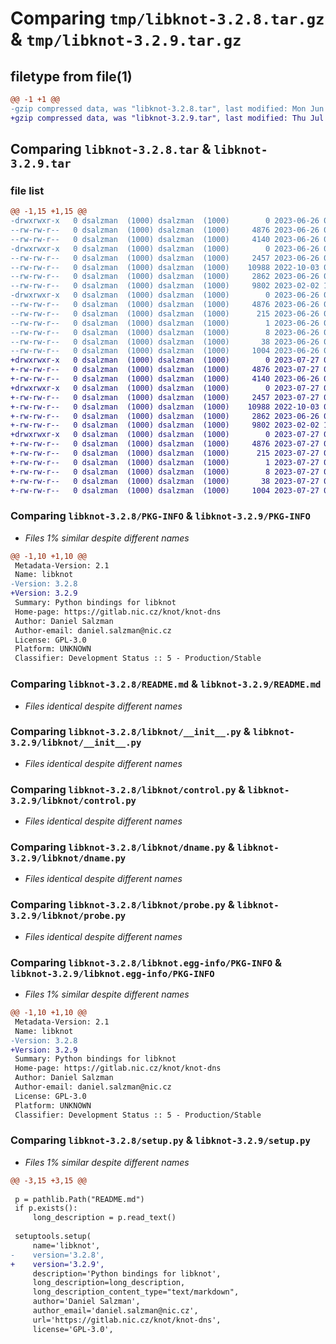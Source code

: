 # Comparing `tmp/libknot-3.2.8.tar.gz` & `tmp/libknot-3.2.9.tar.gz`

## filetype from file(1)

```diff
@@ -1 +1 @@
-gzip compressed data, was "libknot-3.2.8.tar", last modified: Mon Jun 26 05:51:49 2023, max compression
+gzip compressed data, was "libknot-3.2.9.tar", last modified: Thu Jul 27 05:55:18 2023, max compression
```

## Comparing `libknot-3.2.8.tar` & `libknot-3.2.9.tar`

### file list

```diff
@@ -1,15 +1,15 @@
-drwxrwxr-x   0 dsalzman  (1000) dsalzman  (1000)        0 2023-06-26 05:51:49.971862 libknot-3.2.8/
--rw-rw-r--   0 dsalzman  (1000) dsalzman  (1000)     4876 2023-06-26 05:51:49.971862 libknot-3.2.8/PKG-INFO
--rw-rw-r--   0 dsalzman  (1000) dsalzman  (1000)     4140 2023-06-26 05:51:16.000000 libknot-3.2.8/README.md
-drwxrwxr-x   0 dsalzman  (1000) dsalzman  (1000)        0 2023-06-26 05:51:49.971862 libknot-3.2.8/libknot/
--rw-rw-r--   0 dsalzman  (1000) dsalzman  (1000)     2457 2023-06-26 05:51:37.000000 libknot-3.2.8/libknot/__init__.py
--rw-rw-r--   0 dsalzman  (1000) dsalzman  (1000)    10988 2022-10-03 08:30:42.000000 libknot-3.2.8/libknot/control.py
--rw-rw-r--   0 dsalzman  (1000) dsalzman  (1000)     2862 2023-06-26 05:51:16.000000 libknot-3.2.8/libknot/dname.py
--rw-rw-r--   0 dsalzman  (1000) dsalzman  (1000)     9802 2023-02-02 10:28:39.000000 libknot-3.2.8/libknot/probe.py
-drwxrwxr-x   0 dsalzman  (1000) dsalzman  (1000)        0 2023-06-26 05:51:49.971862 libknot-3.2.8/libknot.egg-info/
--rw-rw-r--   0 dsalzman  (1000) dsalzman  (1000)     4876 2023-06-26 05:51:49.000000 libknot-3.2.8/libknot.egg-info/PKG-INFO
--rw-rw-r--   0 dsalzman  (1000) dsalzman  (1000)      215 2023-06-26 05:51:49.000000 libknot-3.2.8/libknot.egg-info/SOURCES.txt
--rw-rw-r--   0 dsalzman  (1000) dsalzman  (1000)        1 2023-06-26 05:51:49.000000 libknot-3.2.8/libknot.egg-info/dependency_links.txt
--rw-rw-r--   0 dsalzman  (1000) dsalzman  (1000)        8 2023-06-26 05:51:49.000000 libknot-3.2.8/libknot.egg-info/top_level.txt
--rw-rw-r--   0 dsalzman  (1000) dsalzman  (1000)       38 2023-06-26 05:51:49.971862 libknot-3.2.8/setup.cfg
--rw-rw-r--   0 dsalzman  (1000) dsalzman  (1000)     1004 2023-06-26 05:51:37.000000 libknot-3.2.8/setup.py
+drwxrwxr-x   0 dsalzman  (1000) dsalzman  (1000)        0 2023-07-27 05:55:18.704540 libknot-3.2.9/
+-rw-rw-r--   0 dsalzman  (1000) dsalzman  (1000)     4876 2023-07-27 05:55:18.704540 libknot-3.2.9/PKG-INFO
+-rw-rw-r--   0 dsalzman  (1000) dsalzman  (1000)     4140 2023-06-26 05:51:16.000000 libknot-3.2.9/README.md
+drwxrwxr-x   0 dsalzman  (1000) dsalzman  (1000)        0 2023-07-27 05:55:18.704540 libknot-3.2.9/libknot/
+-rw-rw-r--   0 dsalzman  (1000) dsalzman  (1000)     2457 2023-07-27 05:54:40.000000 libknot-3.2.9/libknot/__init__.py
+-rw-rw-r--   0 dsalzman  (1000) dsalzman  (1000)    10988 2022-10-03 08:30:42.000000 libknot-3.2.9/libknot/control.py
+-rw-rw-r--   0 dsalzman  (1000) dsalzman  (1000)     2862 2023-06-26 05:51:16.000000 libknot-3.2.9/libknot/dname.py
+-rw-rw-r--   0 dsalzman  (1000) dsalzman  (1000)     9802 2023-02-02 10:28:39.000000 libknot-3.2.9/libknot/probe.py
+drwxrwxr-x   0 dsalzman  (1000) dsalzman  (1000)        0 2023-07-27 05:55:18.704540 libknot-3.2.9/libknot.egg-info/
+-rw-rw-r--   0 dsalzman  (1000) dsalzman  (1000)     4876 2023-07-27 05:55:18.000000 libknot-3.2.9/libknot.egg-info/PKG-INFO
+-rw-rw-r--   0 dsalzman  (1000) dsalzman  (1000)      215 2023-07-27 05:55:18.000000 libknot-3.2.9/libknot.egg-info/SOURCES.txt
+-rw-rw-r--   0 dsalzman  (1000) dsalzman  (1000)        1 2023-07-27 05:55:18.000000 libknot-3.2.9/libknot.egg-info/dependency_links.txt
+-rw-rw-r--   0 dsalzman  (1000) dsalzman  (1000)        8 2023-07-27 05:55:18.000000 libknot-3.2.9/libknot.egg-info/top_level.txt
+-rw-rw-r--   0 dsalzman  (1000) dsalzman  (1000)       38 2023-07-27 05:55:18.704540 libknot-3.2.9/setup.cfg
+-rw-rw-r--   0 dsalzman  (1000) dsalzman  (1000)     1004 2023-07-27 05:54:40.000000 libknot-3.2.9/setup.py
```

### Comparing `libknot-3.2.8/PKG-INFO` & `libknot-3.2.9/PKG-INFO`

 * *Files 1% similar despite different names*

```diff
@@ -1,10 +1,10 @@
 Metadata-Version: 2.1
 Name: libknot
-Version: 3.2.8
+Version: 3.2.9
 Summary: Python bindings for libknot
 Home-page: https://gitlab.nic.cz/knot/knot-dns
 Author: Daniel Salzman
 Author-email: daniel.salzman@nic.cz
 License: GPL-3.0
 Platform: UNKNOWN
 Classifier: Development Status :: 5 - Production/Stable
```

### Comparing `libknot-3.2.8/README.md` & `libknot-3.2.9/README.md`

 * *Files identical despite different names*

### Comparing `libknot-3.2.8/libknot/__init__.py` & `libknot-3.2.9/libknot/__init__.py`

 * *Files identical despite different names*

### Comparing `libknot-3.2.8/libknot/control.py` & `libknot-3.2.9/libknot/control.py`

 * *Files identical despite different names*

### Comparing `libknot-3.2.8/libknot/dname.py` & `libknot-3.2.9/libknot/dname.py`

 * *Files identical despite different names*

### Comparing `libknot-3.2.8/libknot/probe.py` & `libknot-3.2.9/libknot/probe.py`

 * *Files identical despite different names*

### Comparing `libknot-3.2.8/libknot.egg-info/PKG-INFO` & `libknot-3.2.9/libknot.egg-info/PKG-INFO`

 * *Files 1% similar despite different names*

```diff
@@ -1,10 +1,10 @@
 Metadata-Version: 2.1
 Name: libknot
-Version: 3.2.8
+Version: 3.2.9
 Summary: Python bindings for libknot
 Home-page: https://gitlab.nic.cz/knot/knot-dns
 Author: Daniel Salzman
 Author-email: daniel.salzman@nic.cz
 License: GPL-3.0
 Platform: UNKNOWN
 Classifier: Development Status :: 5 - Production/Stable
```

### Comparing `libknot-3.2.8/setup.py` & `libknot-3.2.9/setup.py`

 * *Files 1% similar despite different names*

```diff
@@ -3,15 +3,15 @@
 
 p = pathlib.Path("README.md")
 if p.exists():
     long_description = p.read_text()
 
 setuptools.setup(
     name='libknot',
-    version='3.2.8',
+    version='3.2.9',
     description='Python bindings for libknot',
     long_description=long_description,
     long_description_content_type="text/markdown",
     author='Daniel Salzman',
     author_email='daniel.salzman@nic.cz',
     url='https://gitlab.nic.cz/knot/knot-dns',
     license='GPL-3.0',
```

